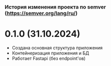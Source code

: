 ### История изменения проекта по semver (https://semver.org/lang/ru/)

# 0.1.0 (31.10.2024)
- Создана основная структура приложения
- Контейнеризация приложения и БД
- Работает Fastapi (без endpoint'ов)